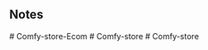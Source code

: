 ## Notes
#   C o m f y - s t o r e - E c o m  
 #   C o m f y - s t o r e  
 #   C o m f y - s t o r e  
 